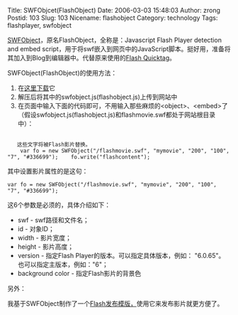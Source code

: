 Title: SWFObjcet(FlashObject)
Date: 2006-03-03 15:48:03
Author: zrong
Postid: 103
Slug: 103
Nicename: flashobject
Category: technology
Tags: flashplayer, swfobject

[SWFObject](http://blog.deconcept.com/swfobject/)，原名FlashObject，全称是：Javascript
Flash Player detection and embed
script，用于将swf嵌入到网页中的JavaScript脚本。挺好用，准备将其加入到Blog到编辑器中。代替原来使用的[Flash
Quicktag](http://www.ssdesigninteractive.com/ssdesign/?p=82)。

SWFObject(FlashObject)的使用方法：<!--more-->

1.  在[这里下载](http://blog.deconcept.com/swfobject/swfobject1-4.zip)它
2.  解压后将其中的swfobject.js(flashobject.js)上传到网站中
3.  在页面中输入下面的代码即可，不用输入那些麻烦的\<object\>、\<embed\>了（假设swfobject.js(flashobject.js)和flashmovie.swf都处于网站根目录中）：

``` {lang="html"}

   这些文字将被Flash影片替换。
    var fo = new SWFObject("/flashmovie.swf", "mymovie", "200", "100", "7", "#336699");    fo.write("flashcontent"); 
```

其中设置影片属性的是这句：

``` {lang="javascript"}
var fo = new SWFObject("/flashmovie.swf", "mymovie", "200", "100", "7", "#336699");
```

这6个参数是必须的，具体介绍如下：

-   swf - swf路径和文件名；
-   id - 对象ID；
-   width - 影片宽度；
-   height - 影片高度；
-   version - 指定Flash Player的版本。可以指定具体版本，例如：
    "6.0.65"。也可以指定主版本，例如："6"；
-   background color - 指定Flash影片的背景色

另外：

我基于SWFObject制作了一个[Flash发布模版，](http://zengrong.net/post/185.htm)使用它来发布影片就更方便了。

